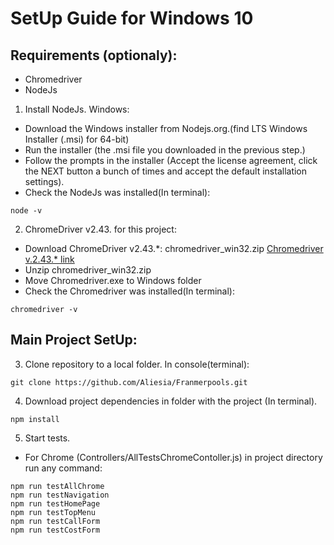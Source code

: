 # SetUp Guide for Windows 10
## Requirements (optionaly):
+ Chromedriver
+ NodeJs
1. Install NodeJs.
Windows: 
+ Download the Windows installer from Nodejs.org.(find LTS Windows Installer (.msi) for 64-bit)
+ Run the installer (the .msi file you downloaded in the previous step.)
+ Follow the prompts in the installer (Accept the license agreement, click the NEXT button a bunch of times and accept the default installation settings).
+ Check the NodeJs was installed(In terminal):
```
node -v
```
2. ChromeDriver v2.43. for this project: 
+ Download ChromeDriver v2.43.*: chromedriver_win32.zip 
[Chromedriver v.2.43.* link](https://chromedriver.storage.googleapis.com/index.html?path=2.43/)
+ Unzip chromedriver_win32.zip
+ Move Chromedriver.exe to Windows folder
+ Check the Chromedriver was installed(In terminal):
```
chromedriver -v
```
## Main Project SetUp:
3. Clone repository to a local folder. In console(terminal):
```
git clone https://github.com/Aliesia/Franmerpools.git
```
4. Download project dependencies in folder with the project (In terminal).
```
npm install
```
5. Start tests.
+ For Chrome (Controllers/AllTestsChromeContoller.js) in project directory run any command:
```
npm run testAllChrome
npm run testNavigation
npm run testHomePage 
npm run testTopMenu
npm run testCallForm
npm run testCostForm
```
